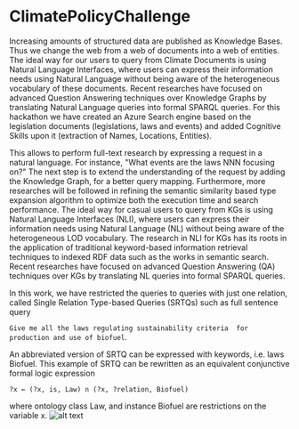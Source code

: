 # ClimatePolicyChallenge
Increasing amounts of structured data are published as Knowledge Bases. Thus we change the web from a web of documents into a web of entities. 
The ideal way for our users to query from Climate Documents is using Natural Language Interfaces, where users can express 
their information needs using Natural Language without being aware of the heterogeneous vocabulary of these documents.
Recent researches have focused on advanced Question Answering techniques over Knowledge Graphs by translating Natural Language queries into formal SPARQL queries.
For this hackathon we have created an Azure Search engine based on the legislation documents (legislations, laws and events) 
and added Cognitive Skills upon it (extraction of Names, Locations, Entities). 


This allows to perform full-text research by expressing a request in a natural language.
For instance, "What events are the laws NNN focusing on?"
The next step is to extend the understanding of the request by adding the Knowledge Graph, for a better query mapping.
Furthermore, more researches will be followed in refining the semantic similarity based type expansion algorithm to optimize both the execution time and search performance.
The ideal way for casual users to query from KGs is using Natural Language Interfaces (NLI), where users can express their information needs using Natural Language (NL) 
without being aware of the heterogeneous LOD vocabulary. The research in NLI for KGs has
its roots in the application of traditional keyword-based information retrieval techniques to indexed RDF data such as the works in semantic search.
Recent researches have focused on advanced Question Answering (QA) techniques over KGs by translating NL queries into formal SPARQL queries. 


In this work, we have restricted the queries to queries with just one relation, called Single Relation Type-based Queries (SRTQs) such as
full sentence query 
 
 `Give me all the laws regulating sustainability criteria  for production and use of biofuel`. 
 
An abbreviated version of SRTQ can be expressed with keywords, i.e. laws Biofuel. 
This example of SRTQ can be rewritten as an equivalent conjunctive formal logic expression 

`?x ← (?x, is, Law) ∩ (?x, ?relation, Biofuel)` 

where ontology class
Law, and instance Biofuel are restrictions on the variable x.
![alt text](https://climateradardata.blob.core.windows.net/temp/Architecture.jpg)
